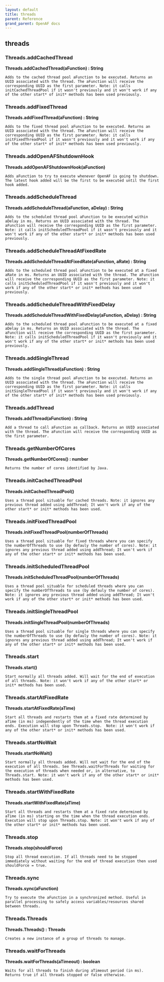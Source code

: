 ```yaml
---
layout: default
title: threads
parent: Reference
grand_parent: OpenAF docs
---
```



## threads

### Threads.addCachedThread

__Threads.addCachedThread(aFunction) : String__

````
Adds to the cached thread pool aFunction to be executed. Returns an UUID associated with the thread. The aFunction will receive the corresponding UUID as the first parameter. Note: it calls initCachedThreadPool if it wasn't previously and it won't work if any of the other start* of init* methods has been used previously.
````
### Threads.addFixedThread

__Threads.addFixedThread(aFunction) : String__

````
Adds to the fixed thread pool aFunction to be executed. Returns an UUID associated with the thread. The aFunction will receive the corresponding UUID as the first parameter. Note: it calls initFixedThreadPool if it wasn't previously and it won't work if any of the other start* of init* methods has been used previously.
````
### Threads.addOpenAFShutdownHook

__Threads.addOpenAFShutdownHook(aFunction)__

````
Adds aFunction to try to execute whenever OpenAF is going to shutdown. The latest hook added will be the first to be executed until the first hook added.
````
### Threads.addScheduleThread

__Threads.addScheduleThread(aFunction, aDelay) : String__

````
Adds to the scheduled thread pool aFunction to be executed within aDelay in ms. Returns an UUID associated with the thread. The aFunction will receive the corresponding UUID as the first parameter. Note: it calls initScheduledThreadPool if it wasn't previously and it won't work if any of the other start* or init* methods has been used previously.
````
### Threads.addScheduleThreadAtFixedRate

__Threads.addScheduleThreadAtFixedRate(aFunction, aRate) : String__

````
Adds to the scheduled thread pool aFunction to be executed at a fixed aRate in ms. Returns an UUID associated with the thread. The aFunction will receive the corresponding UUID as the first parameter. Note: it calls initScheduledThreadPool if it wasn't previously and it won't work if any of the other start* or init* methods has been used previously.
````
### Threads.addScheduleThreadWithFixedDelay

__Threads.addScheduleThreadWithFixedDelay(aFunction, aDelay) : String__

````
Adds to the scheduled thread pool aFunction to be executed at a fixed aDelay in ms. Returns an UUID associated with the thread. The aFunction will receive the corresponding UUID as the first parameter. Note: it calls initScheduledThreadPool if it wasn't previously and it won't work if any of the other start* or init* methods has been used previously.
````
### Threads.addSingleThread

__Threads.addSingleThread(aFunction) : String__

````
Adds to the single thread pool aFunction to be executed. Returns an UUID associated with the thread. The aFunction will receive the corresponding UUID as the first parameter. Note: it calls initSingleThreadPool if it wasn't previously and it won't work if any of the other start* of init* methods has been used previously.
````
### Threads.addThread

__Threads.addThread(aFunction) : String__

````
Add a thread to call aFunction as callback. Returns an UUID associated with the thread. The aFunction will receive the corresponding UUID as the first parameter.
````
### Threads.getNumberOfCores

__Threads.getNumberOfCores() : number__

````
Returns the number of cores identified by Java.
````
### Threads.initCachedThreadPool

__Threads.initCachedThreadPool()__

````
Uses a thread pool situable for cached threads. Note: it ignores any previous thread added using addThread; It won't work if any of the other start* or init* methods has been used.
````
### Threads.initFixedThreadPool

__Threads.initFixedThreadPool(numberOfThreads)__

````
Uses a thread pool situable for fixed threads where you can specify the numberOfThreads to use (by defauly the number of cores). Note: it ignores any previous thread added using addThread; It won't work if any of the other start* or init* methods has been used.
````
### Threads.initScheduledThreadPool

__Threads.initScheduledThreadPool(numberOfThreads)__

````
Uses a thread pool situable for scheduled threads where you can specify the numberOfThreads to use (by defauly the number of cores). Note: it ignores any previous thread added using addThread; It won't work if any of the other start* or init* methods has been used.
````
### Threads.initSingleThreadPool

__Threads.initSingleThreadPool(numberOfThreads)__

````
Uses a thread pool situable for single threads where you can specify the numberOfThreads to use (by defauly the number of cores). Note: it ignores any previous thread added using addThread; It won't work if any of the other start* or init* methods has been used.
````
### Threads.start

__Threads.start()__

````
Start normally all threads added. Will wait for the end of execution of all threads. Note: it won't work if any of the other start* or init* methods has been used.
````
### Threads.startAtFixedRate

__Threads.startAtFixedRate(aTime)__

````
Start all threads and restarts them at a fixed rate determined by aTime (in ms) independently of the time when the thread execution ends. Execution will stop upon Threads.stop.  Note: it won't work if any of the other start* or init* methods has been used.
````
### Threads.startNoWait

__Threads.startNoWait()__

````
Start normally all threads added. Will not wait for the end of the execution of all threads. See Threads.waitForThreads for waiting for the execution of threads when needed or, in alternative, to Threads.start. Note: it won't work if any of the other start* or init* methods has been used.
````
### Threads.startWithFixedRate

__Threads.startWithFixedRate(aTime)__

````
Start all threads and restarts them at a fixed rate determined by aTime (in ms) starting on the time when the thread execution ends. Execution will stop upon Threads.stop. Note: it won't work if any of the other start* or init* methods has been used.
````
### Threads.stop

__Threads.stop(shouldForce)__

````
Stop all thread execution. If all threads need to be stopped immediately without waiting for the end of thread execution then used shouldForce = true.
````
### Threads.sync

__Threads.sync(aFunction)__

````
Try to execute the aFunction in a synchronized method. Useful in parallel processing to safely access variables/resources shared between threads.
````
### Threads.Threads

__Threads.Threads() : Threads__

````
Creates a new instance of a group of threads to manage.
````
### Threads.waitForThreads

__Threads.waitForThreads(aTimeout) : boolean__

````
Waits for all threads to finish during aTimeout period (in ms). Returns true if all threads stopped or false otherwise.
````
